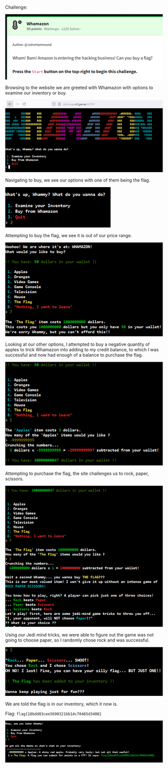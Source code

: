 Challenge:

![Alt text](images/1.challenge.png)

Browsing to the website we are greeted with Whamazon with options to examine our inventory or buy.

![Alt text](images/2.web.PNG)

Navigating to buy, we see our options with one of them being the flag.

![Alt text](images/3.buy.PNG)

Attempting to buy the flag, we see it is out of our price range.

![Alt text](images/4.buyflag.PNG)

Looking at our other options, I attempted to buy a negative quantity of apples to trick Whamazon into adding to my credit balance, to which I was successful and now had enough of a balance to purchase the flag.

![Alt text](images/5.underflow.PNG)

Attempting to purchase the flag, the site challenges us to rock, paper, scissors.


![Alt text](images/6.buyflag.PNG)

Using our Jedi mind tricks, we were able to figure out the game was not going to choose paper, so I randomly chose rock and was successful.

![Alt text](images/7.rockpaperscissors.PNG)

We are told the flag is in our inventory, which it now is.


Flag: ```flag{18bdd83cee5690321bb14c70465d3408}```

![Alt text](images/8.flag.PNG)